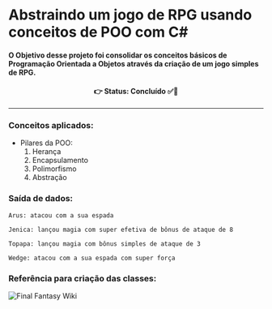 # Abstraindo um jogo de RPG usando conceitos de POO com C#

#### O Objetivo desse projeto foi consolidar os conceitos básicos de Programação Orientada a Objetos através da criação de um jogo simples de RPG.

<h4 align='center'>
👉 Status: Concluído ✅👏
</h4>
<hr />

### Conceitos aplicados:
- Pilares da POO:
  1. Herança
  2. Encapsulamento
  3. Polimorfismo
  4. Abstração

### Saída de dados:
```
Arus: atacou com a sua espada

Jenica: lançou magia com super efetiva de bônus de ataque de 8

Topapa: lançou magia com bônus simples de ataque de 3

Wedge: atacou com a sua espada com super força
```

### Referência para criação das classes:
<img src="https://static.wikia.nocookie.net/finalfantasy/images/4/45/FFI_PSP_menu_principal.jpg/revision/latest/scale-to-width-down/480?cb=20141202084331&path-prefix=pt-br" alt="Final Fantasy Wiki">
